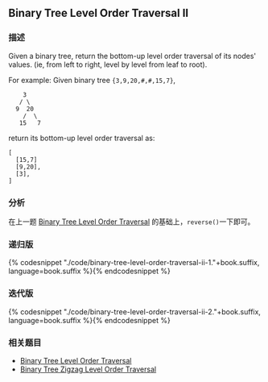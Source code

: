 ## Binary Tree Level Order Traversal II


### 描述

Given a binary tree, return the bottom-up level order traversal of its nodes' values. (ie, from left to right, level by level from leaf to root).

For example:
Given binary tree `{3,9,20,#,#,15,7}`,

```
    3
   / \
  9  20
    /  \
   15   7
```

return its bottom-up level order traversal as:

```
[
  [15,7]
  [9,20],
  [3],
]
```


### 分析

在上一题 [Binary Tree Level Order Traversal](binary-tree-tevel-order-traversal.md) 的基础上，`reverse()`一下即可。


### 递归版

{% codesnippet "./code/binary-tree-level-order-traversal-ii-1."+book.suffix, language=book.suffix %}{% endcodesnippet %}


### 迭代版

{% codesnippet "./code/binary-tree-level-order-traversal-ii-2."+book.suffix, language=book.suffix %}{% endcodesnippet %}


### 相关题目


* [Binary Tree Level Order Traversal](binary-tree-tevel-order-traversal.md)
* [Binary Tree Zigzag Level Order Traversal](binary-tree-zigzag-level-order-traversal.md)
